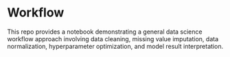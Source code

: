 # Workflow
 
This repo provides a notebook demonstrating a general data science workflow approach involving data cleaning, missing value imputation, data normalization, hyperparameter optimization, and model result interpretation.